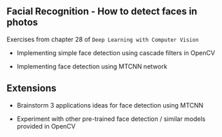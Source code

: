 ## Facial Recognition - How to detect faces in photos

Exercises from chapter 28 of `Deep Learning with Computer Vision`

* Implementing simple face detection using cascade filters in OpenCV

* Implementing face detection using MTCNN network

## Extensions

* Brainstorm 3 applications ideas for face detection using MTCNN

* Experiment with other pre-trained face detection / similar models provided in OpenCV
